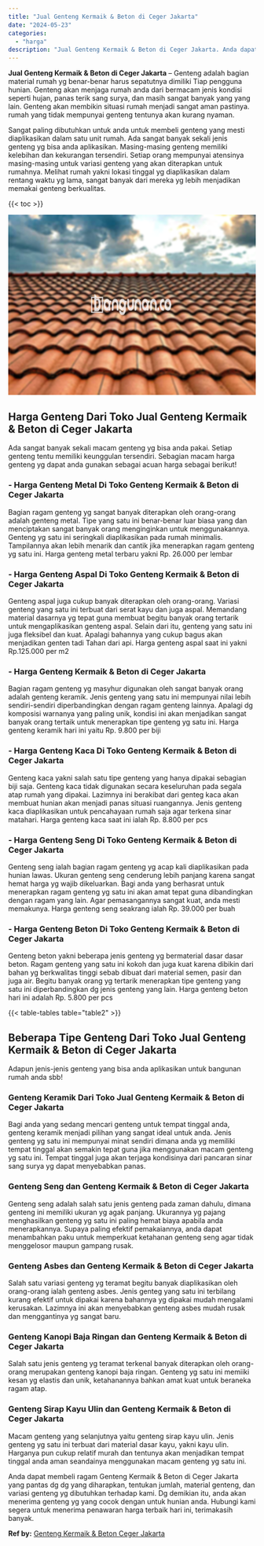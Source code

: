 ```yaml
---
title: "Jual Genteng Kermaik & Beton di Ceger Jakarta"
date: "2024-05-23"
categories: 
  - "harga"
description: "Jual Genteng Kermaik & Beton di Ceger Jakarta. Anda dapat membeli ragam Genteng Kermaik & Beton di Ceger Jakarta yang pantas dg dg yang diharapkan, tentukan..."
---
```


**Jual Genteng Kermaik & Beton di Ceger Jakarta** – Genteng adalah bagian material rumah yg benar-benar harus sepatutnya dimiliki Tiap pengguna hunian. Genteng akan menjaga rumah anda dari bermacam jenis kondisi seperti hujan, panas terik sang surya, dan masih sangat banyak yang yang lain. Genteng akan membikin situasi rumah menjadi sangat aman pastinya. rumah yang tidak mempunyai genteng tentunya akan kurang nyaman.

Sangat paling dibutuhkan untuk anda untuk membeli genteng yang mesti diaplikasikan dalam satu unit rumah. Ada sangat banyak sekali jenis genteng yg bisa anda aplikasikan. Masing-masing genteng memiliki kelebihan dan kekurangan tersendiri. Setiap orang mempunyai atensinya masing-masing untuk variasi genteng yang akan diterapkan untuk rumahnya. Melihat rumah yakni lokasi tinggal yg diaplikasikan dalam rentang waktu yg lama, sangat banyak dari mereka yg lebih menjadikan memakai genteng berkualitas.

{{< toc >}}

![Jual Genteng Kermaik & Beton di Ceger Jakarta](/images/genteng-minimalis-murah32.png)

## Harga Genteng Dari Toko Jual Genteng Kermaik & Beton di Ceger Jakarta

Ada sangat banyak sekali macam genteng yg bisa anda pakai. Setiap genteng tentu memiliki keunggulan tersendiri. Sebagian macam harga genteng yg dapat anda gunakan sebagai acuan harga sebagai berikut!

### \- Harga Genteng Metal Di Toko Genteng Kermaik & Beton di Ceger Jakarta

Bagian ragam genteng yg sangat banyak diterapkan oleh orang-orang adalah genteng metal. Tipe yang satu ini benar-benar luar biasa yang dan menciptakan sangat banyak orang menginginkan untuk menggunakannya. Genteng yg satu ini seringkali diaplikasikan pada rumah minimalis. Tampilannya akan lebih menarik dan cantik jika menerapkan ragam genteng yg satu ini. Harga genteng metal terbaru yakni Rp. 26.000 per lembar

### \- Harga Genteng Aspal Di Toko Genteng Kermaik & Beton di Ceger Jakarta

Genteng aspal juga cukup banyak diterapkan oleh orang-orang. Variasi genteng yang satu ini terbuat dari serat kayu dan juga aspal. Memandang material dasarnya yg tepat guna membuat begitu banyak orang tertarik untuk mengaplikasikan genteng aspal. Selain dari itu, genteng yang satu ini juga fleksibel dan kuat. Apalagi bahannya yang cukup bagus akan menjadikan genten tadi Tahan dari api. Harga genteng aspal saat ini yakni Rp.125.000 per m2

### \- Harga Genteng Kermaik & Beton di Ceger Jakarta

Bagian ragam genteng yg masyhur digunakan oleh sangat banyak orang adalah genteng keramik. Jenis genteng yang satu ini mempunyai nilai lebih sendiri-sendiri diperbandingkan dengan ragam genteng lainnya. Apalagi dg komposisi warnanya yang paling unik, kondisi ini akan menjadikan sangat banyak orang tertaik untuk menerapkan tipe genteng yg satu ini. Harga genteng keramik hari ini yaitu Rp. 9.800 per biji

### \- Harga Genteng Kaca Di Toko Genteng Kermaik & Beton di Ceger Jakarta

Genteng kaca yakni salah satu tipe genteng yang hanya dipakai sebagian biji saja. Genteng kaca tidak digunakan secara keseluruhan pada segala atap rumah yang dipakai. Lazimnya ini berakibat dari genteg kaca akan membuat hunian akan menjadi panas situasi ruangannya. Jenis genteng kaca diaplikasikan untuk pencahayaan rumah saja agar terkena sinar matahari. Harga genteng kaca saat ini ialah Rp. 8.800 per pcs

### \- Harga Genteng Seng Di Toko Genteng Kermaik & Beton di Ceger Jakarta

Genteng seng ialah bagian ragam genteng yg acap kali diaplikasikan pada hunian lawas. Ukuran genteng seng cenderung lebih panjang karena sangat hemat harga yg wajib dikeluarkan. Bagi anda yang berhasrat untuk menerapkan ragam genteng yg satu ini akan amat tepat guna dibandingkan dengan ragam yang lain. Agar pemasangannya sangat kuat, anda mesti memakunya. Harga genteng seng seakrang ialah Rp. 39.000 per buah

### \- Harga Genteng Beton Di Toko Genteng Kermaik & Beton di Ceger Jakarta

Genteng beton yakni beberapa jenis genteng yg bermaterial dasar dasar beton. Ragam genteng yang satu ini kokoh dan juga kuat karena dibikin dari bahan yg berkwalitas tinggi sebab dibuat dari material semen, pasir dan juga air. Begitu banyak orang yg tertarik menerapkan tipe genteng yang satu ini diperbandingkan dg jenis genteng yang lain. Harga genteng beton hari ini adalah Rp. 5.800 per pcs

{{< table-tables table="table2" >}}

## Beberapa Tipe Genteng Dari Toko Jual Genteng Kermaik & Beton di Ceger Jakarta

Adapun jenis-jenis genteng yang bisa anda aplikasikan untuk bangunan rumah anda sbb!

### Genteng Keramik Dari Toko Jual Genteng Kermaik & Beton di Ceger Jakarta

Bagi anda yang sedang mencari genteng untuk tempat tinggal anda, genteng keramik menjadi pilihan yang sangat ideal untuk anda. Jenis genteng yg satu ini mempunyai minat sendiri dimana anda yg memiliki tempat tinggal akan semakin tepat guna jika menggunakan macam genteng yg satu ini. Tempat tinggal juga akan terjaga kondisinya dari pancaran sinar sang surya yg dapat menyebabkan panas.

### Genteng Seng dan Genteng Kermaik & Beton di Ceger Jakarta

Genteng seng adalah salah satu jenis genteng pada zaman dahulu, dimana genteng ini memiliki ukuran yg agak panjang. Ukurannya yg pajang menghasilkan genteng yg satu ini paling hemat biaya apabila anda menerapkannya. Supaya paling efektif pemakaiannya, anda dapat menambahkan paku untuk memperkuat ketahanan genteng seng agar tidak menggelosor maupun gampang rusak.

### Genteng Asbes dan Genteng Kermaik & Beton di Ceger Jakarta

Salah satu variasi genteng yg teramat begitu banyak diaplikasikan oleh orang-orang ialah genteng asbes. Jenis genteg yang satu ini terbilang kurang efektif untuk dipakai karena bahannya yg dipakai mudah mengalami kerusakan. Lazimnya ini akan menyebabkan genteng asbes mudah rusak dan menggantinya yg sangat baru.

### Genteng Kanopi Baja Ringan dan Genteng Kermaik & Beton di Ceger Jakarta

Salah satu jenis genteng yg teramat terkenal banyak diterapkan oleh orang-orang merupakan genteng kanopi baja ringan. Genteng yg satu ini memiiki kesan yg elastis dan unik, ketahanannya bahkan amat kuat untuk beraneka ragam atap.

### Genteng Sirap Kayu Ulin dan Genteng Kermaik & Beton di Ceger Jakarta

Macam genteng yang selanjutnya yaitu genteng sirap kayu ulin. Jenis genteng yg satu ini terbuat dari material dasar kayu, yakni kayu ulin. Harganya pun cukup relatif murah dan tentunya akan menjadikan tempat tinggal anda aman seandainya menggunakan macam genteng yg satu ini.

Anda dapat membeli ragam Genteng Kermaik & Beton di Ceger Jakarta yang pantas dg dg yang diharapkan, tentukan jumlah, material genteng, dan variasi genteng yg dibutuhkan terhadap kami. Dg demikian itu, anda akan menerima genteng yg yang cocok dengan untuk hunian anda. Hubungi kami segera untuk menerima penawaran harga terbaik hari ini, terimakasih banyak.

**Ref by:**  [Genteng Kermaik & Beton  Ceger Jakarta](https://id.wikipedia.org/wiki/Genteng)
